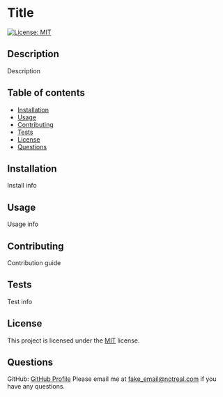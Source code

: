 # Title

  [![License: MIT](https://img.shields.io/badge/License-MIT-yellow.svg)](https://opensource.org/licenses/MIT)

  ## Description
  Description

  ## Table of contents
  - [Installation](#installation)
  - [Usage](#usage)
  - [Contributing](#contributing)
  - [Tests](#tests)
  - [License](#license)
  - [Questions](#questions)

  ## Installation
  Install info

  ## Usage
  Usage info

  ## Contributing
  Contribution guide

  ## Tests
  Test info

  ## License
  This project is licensed under the [MIT](https://opensource.org/licenses/MIT) license.

  ## Questions
  GitHub: [GitHub Profile](https://github.com/AshB88)
  Please email me at fake_email@notreal.com if you have any questions.
